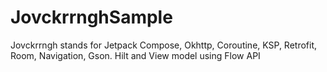 # JovckrrnghSample
Jovckrrngh stands for Jetpack Compose, Okhttp, Coroutine, KSP, Retrofit, Room, Navigation, Gson. Hilt and View model using Flow API
